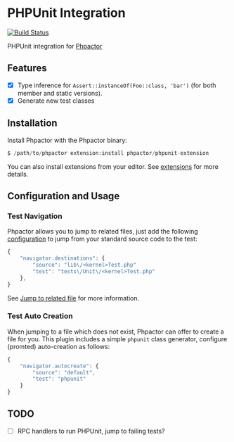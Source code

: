 PHPUnit Integration
===================

[![Build Status](https://travis-ci.org/phpactor/phpunit-extension.svg?branch=master)](https://travis-ci.org/phpactor/phpunit-extension)

PHPUnit integration for [Phpactor](https://github.com/phpactor/phpactor)

Features
--------

- [x] Type inference for `Assert::instanceOf(Foo::class, 'bar')` (for both
      member and static versions).
- [x] Generate new test classes

Installation
------------

Install Phpactor with the Phpactor binary:

```php
$ /path/to/phpactor extension:install phpactor/phpunit-extension
```

You can also install extensions from your editor. See
[extensions](https://phpactor.github.io/phpactor/extensions.html) for more
details.

Configuration and Usage
-----------------------

### Test Navigation

Phpactor allows you to jump to related files, just add the following
[configuration](https://phpactor.github.io/phpactor/configuration.html) to
jump from your standard source code to the test:

```javascript
{
    "navigator.destinations": {
        "source": "lib\/<kernel>Test.php"
        "test": "tests\/Unit\/<kernel>Test.php"
    },
}
```

See [Jump to related
file](https://phpactor.github.io/phpactor/navigation.html#jump-to-or-generate-related-file)
for more information.

### Test Auto Creation

When jumping to a file which does not exist, Phpactor can offer to create a
file for you. This plugin includes a simple `phpunit` class generator,
configure (promted) auto-creation as follows:

```javascript
{
    "navigator.autocreate": {
        "source": "default",
        "test": "phpunit"
    }
}
```

TODO
----

- [ ] RPC handlers to run PHPUnit, jump to failing tests?

